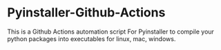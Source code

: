 # Pyinstaller-Github-Actions
This is a Github Actions automation script For Pyinstaller to compile your python packages into executables for linux, mac, windows.

